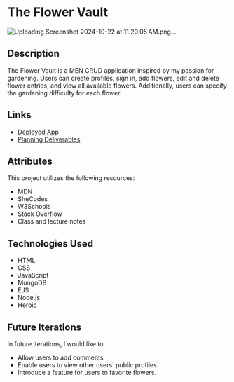 # The Flower Vault
![Uploading Screenshot 2024-10-22 at 11.20.05 AM.png…]()

## Description

The Flower Vault is a MEN CRUD application inspired by my passion for gardening. Users can create profiles, sign in, add flowers, edit and delete flower entries, and view all available flowers. Additionally, users can specify the gardening difficulty for each flower.

## Links

- [Deployed App](https://theflowervault-dfaa0dd154b7.herokuapp.com)
- [Planning Deliverables](https://trello.com/b/xXxsWU25)

## Attributes

This project utilizes the following resources:

- MDN
- SheCodes
- W3Schools
- Stack Overflow
- Class and lecture notes 

## Technologies Used

- HTML
- CSS
- JavaScript
- MongoDB
- EJS
- Node.js
- Heroic

## Future Iterations

In future iterations, I would like to:

- Allow users to add comments.
- Enable users to view other users' public profiles.
- Introduce a feature for users to favorite flowers.

